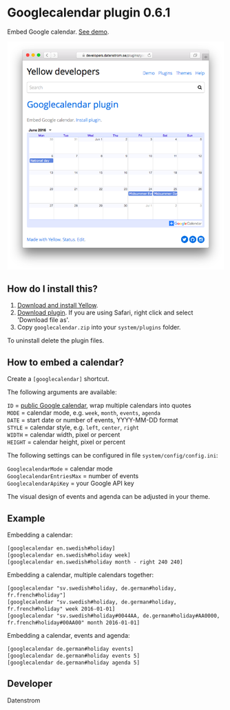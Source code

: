 Googlecalendar plugin 0.6.1
===========================
Embed Google calendar. [See demo](https://developers.datenstrom.se/plugins/googlecalendar-plugin).

<p align="center"><img src="googlecalendar-screenshot.png?raw=true" alt="Screenshot"></p>

## How do I install this?

1. [Download and install Yellow](https://github.com/datenstrom/yellow/).
2. [Download plugin](https://github.com/datenstrom/yellow-plugins/raw/master/zip/googlecalendar.zip). If you are using Safari, right click and select 'Download file as'.
3. Copy `googlecalendar.zip` into your `system/plugins` folder.

To uninstall delete the plugin files.


## How to embed a calendar?

Create a `[googlecalendar]` shortcut.

The following arguments are available:

`ID` = [public Google calendar](https://calendar.google.com/), wrap multiple calendars into quotes  
`MODE` = calendar mode, e.g. `week`, `month`, `events`, `agenda`  
`DATE` = start date or number of events, YYYY-MM-DD format  
`STYLE` = calendar style, e.g. `left`, `center`, `right`  
`WIDTH` = calendar width, pixel or percent  
`HEIGHT` = calendar height, pixel or percent  

The following settings can be configured in file `system/config/config.ini`:

`GooglecalendarMode` = calendar mode  
`GooglecalendarEntriesMax` = number of events  
`GooglecalendarApiKey` = your Google API key  

The visual design of events and agenda can be adjusted in your theme.

## Example

Embedding a calendar:

    [googlecalendar en.swedish#holiday]
    [googlecalendar en.swedish#holiday week]
    [googlecalendar en.swedish#holiday month - right 240 240]

Embedding a calendar, multiple calendars together:

    [googlecalendar "sv.swedish#holiday, de.german#holiday, fr.french#holiday"]
    [googlecalendar "sv.swedish#holiday, de.german#holiday, fr.french#holiday" week 2016-01-01]
    [googlecalendar "sv.swedish#holiday#0044AA, de.german#holiday#AA0000, fr.french#holiday#00AA00" month 2016-01-01]

Embedding a calendar, events and agenda:

    [googlecalendar de.german#holiday events]
    [googlecalendar de.german#holiday events 5]
    [googlecalendar de.german#holiday agenda 5]

## Developer

Datenstrom
